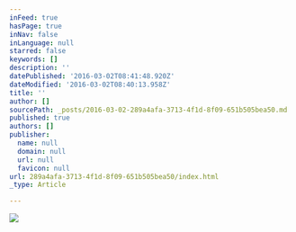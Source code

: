 ```yaml
---
inFeed: true
hasPage: true
inNav: false
inLanguage: null
starred: false
keywords: []
description: ''
datePublished: '2016-03-02T08:41:48.920Z'
dateModified: '2016-03-02T08:40:13.958Z'
title: ''
author: []
sourcePath: _posts/2016-03-02-289a4afa-3713-4f1d-8f09-651b505bea50.md
published: true
authors: []
publisher:
  name: null
  domain: null
  url: null
  favicon: null
url: 289a4afa-3713-4f1d-8f09-651b505bea50/index.html
_type: Article

---
```

![](https://the-grid-user-content.s3-us-west-2.amazonaws.com/b20024cd-26ca-47cd-b701-be2488bff81c.jpg)